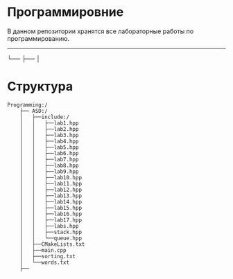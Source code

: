 # Программировние
В данном репозитории хранятся все лабораторные работы по программированию.

---
└── ├── │
# Структура 
```
Programming:/
	├── ASD:/
	│	├──include:/
	│	│	├──lab1.hpp
	│	│	├──lab2.hpp
	│	│	├──lab3.hpp
	│	│	├──lab4.hpp
	│	│	├──lab5.hpp
	│	│	├──lab6.hpp
	│	│	├──lab7.hpp
	│	│	├──lab8.hpp
	│	│	├──lab9.hpp
	│	│	├──lab10.hpp
	│	│	├──lab11.hpp
	│	│	├──lab12.hpp
	│	│	├──lab13.hpp
	│	│	├──lab14.hpp
	│	│	├──lab15.hpp
	│	│	├──lab16.hpp
	│	│	├──lab17.hpp
	│	│	├──labs.hpp
	│	│	├──stack.hpp
	│	│	└──queue.hpp
	│	├──CMakeLists.txt
	│	├──main.cpp
	│	├──sorting.txt
	│	└──words.txt
	├──
```